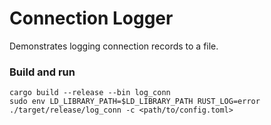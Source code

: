 # Connection Logger

Demonstrates logging connection records to a file.

### Build and run
```
cargo build --release --bin log_conn
sudo env LD_LIBRARY_PATH=$LD_LIBRARY_PATH RUST_LOG=error ./target/release/log_conn -c <path/to/config.toml>
```
